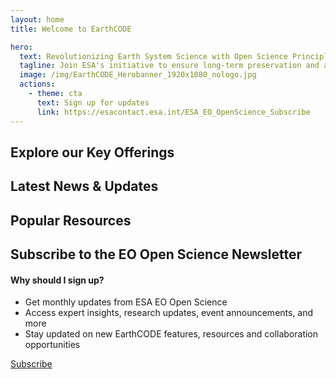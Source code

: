 ```yaml
---
layout: home
title: Welcome to EarthCODE

hero:
  text: Revolutionizing Earth System Science with Open Science Principles
  tagline: Join ESA's initiative to ensure long-term preservation and accessibility of research data, code, and documentation for a global scientific community
  image: /img/EarthCODE_Herobanner_1920x1080_nologo.jpg
  actions:
    - theme: cta
      text: Sign up for updates
      link: https://esacontact.esa.int/ESA_EO_OpenScience_Subscribe
---
```


<section class="white">

## Explore our Key Offerings 

<esa-capabilities>
  <esa-capability
    icon='<svg width="36" height="30" viewBox="0 0 36 30" fill="none" xmlns="http://www.w3.org/2000/svg"><path d="M6.66732 15H29.334M6.66732 15C4.80048 15 3.86706 15 3.15402 14.6367C2.52681 14.3171 2.01687 13.8072 1.6973 13.18C1.33398 12.4669 1.33398 11.5335 1.33398 9.66669V7.00002C1.33398 5.13318 1.33398 4.19976 1.6973 3.48672C2.01687 2.85951 2.52681 2.34958 3.15402 2.03C3.86706 1.66669 4.80048 1.66669 6.66732 1.66669H29.334C31.2008 1.66669 32.1342 1.66669 32.8473 2.03C33.4745 2.34958 33.9844 2.85951 34.304 3.48672C34.6673 4.19976 34.6673 5.13318 34.6673 7.00002V9.66669C34.6673 11.5335 34.6673 12.4669 34.304 13.18C33.9844 13.8072 33.4745 14.3171 32.8473 14.6367C32.1342 15 31.2008 15 29.334 15M6.66732 15C4.80048 15 3.86706 15 3.15402 15.3633C2.52681 15.6829 2.01687 16.1928 1.6973 16.8201C1.33398 17.5331 1.33398 18.4665 1.33398 20.3334V23C1.33398 24.8669 1.33398 25.8003 1.6973 26.5133C2.01687 27.1405 2.52681 27.6505 3.15402 27.97C3.86706 28.3334 4.80048 28.3334 6.66732 28.3334H29.334C31.2008 28.3334 32.1342 28.3334 32.8473 27.97C33.4745 27.6505 33.9844 27.1405 34.304 26.5133C34.6673 25.8003 34.6673 24.8669 34.6673 23V20.3334C34.6673 18.4665 34.6673 17.5331 34.304 16.8201C33.9844 16.1928 33.4745 15.6829 32.8473 15.3633C32.1342 15 31.2008 15 29.334 15M18.0007 8.33335H28.0007M18.0007 21.6667H28.0007M11.334 8.33335C11.334 9.25383 10.5878 10 9.66732 10C8.74684 10 8.00065 9.25383 8.00065 8.33335C8.00065 7.41288 8.74684 6.66669 9.66732 6.66669C10.5878 6.66669 11.334 7.41288 11.334 8.33335ZM11.334 21.6667C11.334 22.5872 10.5878 23.3334 9.66732 23.3334C8.74684 23.3334 8.00065 22.5872 8.00065 21.6667C8.00065 20.7462 8.74684 20 9.66732 20C10.5878 20 11.334 20.7462 11.334 21.6667Z" stroke="black" stroke-width="1.5" stroke-linecap="round"/></svg>'
    title="Computational Research"
    description="Use advanced computational tools for Earth system science, on collaborative research environments"
    link="/computational-research"
  ></esa-capability>
  <esa-capability
    icon='<svg width="30" height="36" viewBox="0 0 30 36" fill="none" xmlns="http://www.w3.org/2000/svg"><path d="M28.3327 6.33331C28.3327 9.09474 22.3631 11.3333 14.9993 11.3333C7.63555 11.3333 1.66602 9.09474 1.66602 6.33331M28.3327 6.33331C28.3327 3.57189 22.3631 1.33331 14.9993 1.33331C7.63555 1.33331 1.66602 3.57189 1.66602 6.33331M28.3327 6.33331V29.6666C28.3327 32.4281 22.3631 34.6666 14.9993 34.6666C7.63555 34.6666 1.66602 32.4281 1.66602 29.6666V6.33331M28.3327 18C28.3327 20.7614 22.3631 23 14.9993 23C7.63555 23 1.66602 20.7614 1.66602 18" stroke="black" stroke-width="1.5"/></svg>'
    title="Datasets"
    description="Access diverse, high-quality Earth observation datasets for comprehensive scientific analysis and discovery"
    link="/datasets"
  ></esa-capability>
  <esa-capability
    icon='<svg width="30" height="32" viewBox="0 0 30 32" fill="none" xmlns="http://www.w3.org/2000/svg"><path d="M6.66602 21C3.90459 21 1.66602 23.2386 1.66602 26C1.66602 28.7614 3.90459 31 6.66602 31C9.42744 31 11.666 28.7614 11.666 26C11.666 23.2386 9.42744 21 6.66602 21ZM6.66602 21V19.3333C6.66602 17.4924 8.1584 16 9.99935 16H19.9993C21.8403 16 23.3327 17.4924 23.3327 19.3333V21M14.9993 11C17.7608 11 19.9993 8.76142 19.9993 6C19.9993 3.23858 17.7608 1 14.9993 1C12.2379 1 9.99935 3.23858 9.99935 6C9.99935 8.76142 12.2379 11 14.9993 11ZM14.9993 11V16M23.3327 21C20.5713 21 18.3327 23.2386 18.3327 26C18.3327 28.7614 20.5713 31 23.3327 31C26.0941 31 28.3327 28.7614 28.3327 26C28.3327 23.2386 26.0941 21 23.3327 21Z" stroke="black" stroke-width="1.5" stroke-linecap="round"/></svg>'
    title="Workflows"
    description="Easily find, publish and re-use FAIR workflows to enhance reproducibility and collaboration in research"
    link="/workflows"
  ></esa-capability>
  <esa-capability
    icon='<svg width="33" height="28" viewBox="0 0 33 28" fill="none" xmlns="http://www.w3.org/2000/svg"><path d="M2.69901 18.5065L3.04477 17.8409H3.04477L2.69901 18.5065ZM1.60647 17.3925L0.935574 17.7278L0.935575 17.7278L1.60647 17.3925ZM26.0615 17.3925L26.7324 17.7278V17.7278L26.0615 17.3925ZM24.969 18.5065L24.6232 17.8409L24.969 18.5065ZM24.969 1.21899L25.3147 0.553445V0.553444L24.969 1.21899ZM26.0615 2.33295L26.7324 1.99769V1.99769L26.0615 2.33295ZM2.69901 1.21899L2.35325 0.553444L2.35325 0.553444L2.69901 1.21899ZM1.60647 2.33295L2.27736 2.66821L2.27736 2.66821L1.60647 2.33295ZM7.35433 21.8276L7.80992 22.4233L7.80992 22.4233L7.35433 21.8276ZM9.89976 19.8811L9.44417 19.2853L9.44417 19.2853L9.89976 19.8811ZM11.8137 18.848L11.6678 18.1124H11.6678L11.8137 18.848ZM10.9916 19.1264L11.3225 19.7994H11.3225L10.9916 19.1264ZM32.084 6.33332C32.084 5.91911 31.7482 5.58332 31.334 5.58332C30.9198 5.58332 30.584 5.91911 30.584 6.33332H32.084ZM29.969 23.5063L29.6232 22.8408L29.6232 22.8408L29.969 23.5063ZM31.0615 22.3924L31.7324 22.7276V22.7276L31.0615 22.3924ZM13.0007 23.0341C12.5864 23.0341 12.2507 23.3699 12.2507 23.7841C12.2507 24.1984 12.5864 24.5341 13.0007 24.5341V23.0341ZM25.3137 26.8274L24.8581 27.4232H24.8581L25.3137 26.8274ZM22.7682 24.8809L22.3127 25.4767L22.7682 24.8809ZM20.8543 23.8479L21.0002 23.1122L21.0002 23.1122L20.8543 23.8479ZM21.6764 24.1262L21.3455 24.7992L21.3455 24.7992L21.6764 24.1262ZM18.9173 18.8333C18.9173 19.2475 19.2531 19.5833 19.6673 19.5833C20.0815 19.5833 20.4173 19.2475 20.4173 18.8333H18.9173ZM7.88456 21.6551C8.0623 22.0293 8.50969 22.1885 8.88383 22.0108C9.25797 21.833 9.41719 21.3856 9.23945 21.0115L7.88456 21.6551ZM5.33398 1.69116H22.334V0.191162H5.33398V1.69116ZM25.584 5.01959V14.7059H27.084V5.01959H25.584ZM2.08398 14.7059V5.01959H0.583984V14.7059H2.08398ZM5.33398 18.0343C4.6213 18.0343 4.13278 18.0337 3.75425 18.0022C3.38492 17.9714 3.18753 17.9151 3.04477 17.8409L2.35325 19.172C2.74526 19.3757 3.1653 19.4583 3.62973 19.497C4.08496 19.5349 4.64653 19.5343 5.33398 19.5343V18.0343ZM0.583984 14.7059C0.583984 15.4075 0.583423 15.978 0.620441 16.44C0.658127 16.9103 0.738339 17.3331 0.935574 17.7278L2.27736 17.0573C2.20211 16.9067 2.14608 16.7 2.11565 16.3202C2.08455 15.932 2.08398 15.4318 2.08398 14.7059H0.583984ZM3.04477 17.8409C2.71662 17.6705 2.44713 17.397 2.27736 17.0572L0.935575 17.7278C1.24517 18.3473 1.74059 18.8537 2.35325 19.172L3.04477 17.8409ZM25.584 14.7059C25.584 15.4318 25.5834 15.932 25.5523 16.3202C25.5219 16.7 25.4659 16.9067 25.3906 17.0573L26.7324 17.7278C26.9296 17.3331 27.0098 16.9103 27.0475 16.44C27.0845 15.978 27.084 15.4075 27.084 14.7059H25.584ZM22.334 19.5343C23.0214 19.5343 23.583 19.5349 24.0382 19.497C24.5027 19.4583 24.9227 19.3757 25.3147 19.172L24.6232 17.8409C24.4804 17.9151 24.283 17.9714 23.9137 18.0022C23.5352 18.0337 23.0467 18.0343 22.334 18.0343V19.5343ZM25.3906 17.0572C25.2208 17.397 24.9513 17.6705 24.6232 17.8409L25.3147 19.172C25.9274 18.8537 26.4228 18.3473 26.7324 17.7278L25.3906 17.0572ZM22.334 1.69116C23.0467 1.69116 23.5352 1.69177 23.9137 1.7233C24.283 1.75407 24.4804 1.81036 24.6232 1.88453L25.3147 0.553444C24.9227 0.349786 24.5027 0.267169 24.0382 0.228479C23.583 0.190556 23.0214 0.191162 22.334 0.191162V1.69116ZM27.084 5.01959C27.084 4.31794 27.0845 3.74746 27.0475 3.2855C27.0098 2.8152 26.9296 2.39237 26.7324 1.99769L25.3906 2.66821C25.4659 2.81879 25.5219 3.0255 25.5523 3.40531C25.5834 3.79346 25.584 4.29366 25.584 5.01959H27.084ZM24.6232 1.88453C24.9513 2.05501 25.2208 2.32849 25.3906 2.66822L26.7324 1.99769C26.4228 1.37815 25.9274 0.871731 25.3147 0.553445L24.6232 1.88453ZM5.33398 0.191162C4.64653 0.191162 4.08496 0.190556 3.62973 0.228479C3.1653 0.267169 2.74526 0.349786 2.35325 0.553444L3.04477 1.88453C3.18753 1.81036 3.38492 1.75407 3.75425 1.7233C4.13278 1.69177 4.6213 1.69116 5.33398 1.69116V0.191162ZM2.08398 5.01959C2.08398 4.29366 2.08455 3.79345 2.11565 3.40531C2.14608 3.0255 2.20211 2.81879 2.27736 2.66821L0.935574 1.99769C0.738339 2.39237 0.658127 2.8152 0.620441 3.2855C0.583423 3.74746 0.583984 4.31794 0.583984 5.01959H2.08398ZM2.35325 0.553444C1.74059 0.871731 1.24517 1.37815 0.935574 1.99769L2.27736 2.66821C2.44713 2.3285 2.71662 2.05501 3.04477 1.88453L2.35325 0.553444ZM5.58398 19.7843V21.3233H7.08398V19.7843H5.58398ZM22.334 18.0343H13.1395V19.5343H22.334V18.0343ZM7.80992 22.4233L10.3553 20.4768L9.44417 19.2853L6.89874 21.2318L7.80992 22.4233ZM13.1395 18.0343C12.4988 18.0343 12.078 18.031 11.6678 18.1124L11.9597 19.5837C12.192 19.5376 12.4408 19.5343 13.1395 19.5343V18.0343ZM10.3553 20.4768C10.9103 20.0524 11.11 19.9039 11.3225 19.7994L10.6607 18.4533C10.2854 18.6378 9.95313 18.8961 9.44417 19.2853L10.3553 20.4768ZM11.6678 18.1124C11.3187 18.1816 10.9801 18.2963 10.6607 18.4533L11.3225 19.7994C11.5246 19.7 11.7388 19.6275 11.9597 19.5837L11.6678 18.1124ZM5.58398 21.3233C5.58398 22.4704 6.89873 23.1201 7.80992 22.4233L6.89874 21.2318C6.91144 21.2221 6.9344 21.2117 6.96172 21.2096C6.98594 21.2078 7.00545 21.2129 7.0198 21.22C7.03414 21.2271 7.05008 21.2395 7.06333 21.2599C7.07827 21.2828 7.08398 21.3074 7.08398 21.3233H5.58398ZM5.33398 19.5343C5.47206 19.5343 5.58398 19.6462 5.58398 19.7843H7.08398C7.08398 18.8178 6.30048 18.0343 5.33398 18.0343V19.5343ZM32.084 19.7057V6.33332H30.584V19.7057H32.084ZM27.334 24.5341C28.0215 24.5341 28.583 24.5348 29.0383 24.4968C29.5027 24.4581 29.9227 24.3755 30.3148 24.1719L29.6232 22.8408C29.4805 22.9149 29.2831 22.9712 28.9138 23.002C28.5352 23.0335 28.0467 23.0341 27.334 23.0341V24.5341ZM30.584 19.7057C30.584 20.4316 30.5835 20.9319 30.5524 21.32C30.5219 21.6998 30.4659 21.9065 30.3906 22.0571L31.7324 22.7276C31.9297 22.3329 32.0099 21.9101 32.0476 21.4398C32.0846 20.9778 32.084 20.4074 32.084 19.7057H30.584ZM30.3148 24.1719C30.9274 23.8536 31.4228 23.3472 31.7324 22.7276L30.3906 22.0571C30.2209 22.3968 29.9514 22.6703 29.6232 22.8408L30.3148 24.1719ZM25.584 24.7841V26.3232H27.084V24.7841H25.584ZM13.0007 24.5341H19.5285V23.0341H13.0007V24.5341ZM25.7693 26.2316L23.2238 24.2851L22.3127 25.4767L24.8581 27.4232L25.7693 26.2316ZM19.5285 24.5341C20.2272 24.5341 20.476 24.5375 20.7083 24.5835L21.0002 23.1122C20.5901 23.0308 20.1692 23.0341 19.5285 23.0341V24.5341ZM23.2238 24.2851C22.7149 23.896 22.3826 23.6377 22.0074 23.4532L21.3455 24.7992C21.558 24.9037 21.7577 25.0523 22.3127 25.4767L23.2238 24.2851ZM20.7083 24.5835C20.9292 24.6274 21.1434 24.6999 21.3455 24.7992L22.0074 23.4532C21.6879 23.2961 21.3493 23.1815 21.0002 23.1122L20.7083 24.5835ZM25.584 26.3232C25.584 26.3072 25.5897 26.2827 25.6047 26.2597C25.6179 26.2393 25.6339 26.227 25.6482 26.2199C25.6626 26.2128 25.6821 26.2076 25.7063 26.2095C25.7336 26.2116 25.7566 26.2219 25.7693 26.2316L24.8581 27.4232C25.7693 28.12 27.084 27.4703 27.084 26.3232H25.584ZM27.334 23.0341C26.3675 23.0341 25.584 23.8176 25.584 24.7841H27.084C27.084 24.6461 27.1959 24.5341 27.334 24.5341V23.0341ZM17.2506 8.83332C17.2506 10.7203 15.721 12.25 13.834 12.25V13.75C16.5494 13.75 18.7506 11.5487 18.7506 8.83332H17.2506ZM13.834 12.25C11.947 12.25 10.4173 10.7203 10.4173 8.83332H8.91732C8.91732 11.5487 11.1186 13.75 13.834 13.75V12.25ZM10.4173 8.83332C10.4173 6.94635 11.947 5.41665 13.834 5.41665V3.91665C11.1186 3.91665 8.91732 6.11792 8.91732 8.83332H10.4173ZM13.834 5.41665C15.721 5.41665 17.2506 6.94635 17.2506 8.83332H18.7506C18.7506 6.11792 16.5494 3.91665 13.834 3.91665V5.41665ZM8.75065 18.8333C8.75065 16.0259 11.0265 13.75 13.834 13.75V12.25C10.1981 12.25 7.25065 15.1974 7.25065 18.8333H8.75065ZM13.834 13.75C16.6414 13.75 18.9173 16.0259 18.9173 18.8333H20.4173C20.4173 15.1974 17.4699 12.25 13.834 12.25V13.75ZM9.23945 21.0115C8.92626 20.3522 8.75065 19.6143 8.75065 18.8333H7.25065C7.25065 19.8416 7.47785 20.799 7.88456 21.6551L9.23945 21.0115Z" fill="black"/></svg>'
    title="Community"
    description="Fostering a collaborative community dedicated to FAIR Open Science and sustainable innovation"
    link="/community"
  ></esa-capability>
</esa-capabilities>

</section>
<section class="blue">

## Latest News & Updates

<esa-card-row>
  <esa-card
    type="story"
    title="EarthCODE at ESA LPS 2025"
    image="https://esa-earthcode.github.io/portal-assets/blog/Living_Planet_Symposium_2025_pillars-4170729331.jpg"
    tag="Announcements"
    tagColor="#00ae9d"
    href="/blog/lps-25"
    date="20.12.2024"
  ></esa-card>
  <esa-card
    type="story"
    title="New ESA EO Science Strategy"
    image="https://esa-earthcode.github.io/portal-assets/blog/Earth_Observation_Science_Strategy_pillars.jpg"
    tag="Summary"
    tagColor="#003247"
    href="/blog/new-esa-eo-science-strategy"
    date="20.12.2024"
  ></esa-card>
  <esa-card
    type="story"
    title="Summary from IGARSS2024"
    image="https://placehold.co/600x400"
    tag="Summary"
    tagColor="#003247"
    href="#"
    date="20.12.2024"
  ></esa-card>
</esa-card-row>

</section>
<section class="white">

## Popular Resources

<esa-capabilities>
  <esa-capability
    title="Open Science Catalog"
    description="Explore a collection of publicly available geoscience products, datasets and resources developed in the frame of scientific research Projects funded by ESA EO (Earth Observation)"
    link="https://opensciencedata.esa.int"
  ></esa-capability>
  <esa-capability
    title="Community Forum"
    description="Join EarthCODE's vibrant community to collaborate on Earth System Science!  Participate in engaging discussions, attend exciting events, and stay informed with the latest news."
    link="https://discourse-earthcode.eox.at/"
  ></esa-capability>
</esa-capabilities>

</section>
<section class="blue">
  <div class="two-column">

  ## Subscribe to the EO Open Science Newsletter
  <div>

  #### Why should I sign up?

  - Get monthly updates from ESA EO Open Science
  - Access expert insights, research updates, event announcements, and more
  - Stay updated on new EarthCODE features, resources and collaboration opportunities

  <a class="VPButton cta no-icon" href="https://esacontact.esa.int/ESA_EO_OpenScience_Subscribe" target="_blank">Subscribe</a>
  </div>
  </div>
</section>
